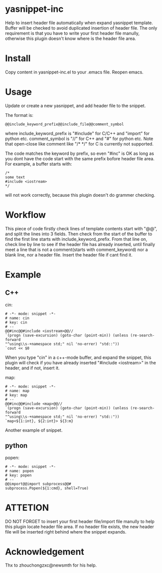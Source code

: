 # yasnippet-inc
Help to insert header file automatically when expand yasnippet template. Buffer will be checked to avoid duplicated insertion of header file. The only requirement is that you have to write your first header file manully, otherwise this plugin doesn't know where is the header file area.


# Install
Copy content in yasnippet-inc.el to your .emacs file. Reopen emacs.

# Usage
Update or create a new yasnippet, and add header file to the snippet. 

The format is:

	@@include_keyword_prefix@@include_file@@comment_symbol
    
where include_keyword_prefix is "#include" for C/C++ and "import" for python etc. comment_symbol is "//" for C++ and "#" for python etc. Note that open-close like comment like "/* */" for C is currently not supported.

The code matches the keyword by prefix, so even "#inc" is OK as long as you dont have the code start with the same prefix bofore header file area. For example, a buffer starts with:

	/*
	some text
	#include <iostream>
	*/
    
will not work correctly, because this plugin doesn't do grammer checking.

# Workflow
This piece of code firstly check lines of template contents start with "@@", and split the lines into 3 fields. Then check from the start of the buffer to find the first line starts with include_keyword_prefix. From that line on, check line by line to see if the header file has already inserted, until finally meet a line that is not a comment(starts with comment_keyword) nor a blank line, nor a header file. Insert the header file if cant find it.

# Example

## C++
cin:

	# -*- mode: snippet -*-
	# name: cin
	# key: cin
	# --
	@@#inc@@#include <iostream>@@//
	`(progn (save-excursion) (goto-char (point-min)) (unless (re-search-forward
	"^using\\s-+namespace std;" nil 'no-errer) "std::"))
	`cout << $0

	
When you type "cin" in a c++-mode buffer, and expand the snippet, this plugin will check if you have already inserted "#include \<iostream\>" in the header, and if not, insert it.

map:

	# -*- mode: snippet -*-
	# name: map
	# key: map
	# --
	@@#inc@@#include <map>@@//
	`(progn (save-excursion) (goto-char (point-min)) (unless (re-search-forward
	"^using\\s-+namespace std;" nil 'no-errer) "std::"))
	`map<${1:int}, ${2:int}> ${3:m}
	
Another example of snippet.

## python

popen:

	# -*- mode: snippet -*-
	# name: popen
	# key: popen
	# --
	@@import@@import subprocess@@#
	subprocess.Popen(${1:cmd}, shell=True)
	

# ATTETION
DO NOT FORGET to insert your first header file/import file manully to help this plugin locate header file area. If no header file exists, the new header file will be inserted right behind where the snippet expands. 

# Acknowledgement
Thx to zhouchongzxc@newsmth for his help.
